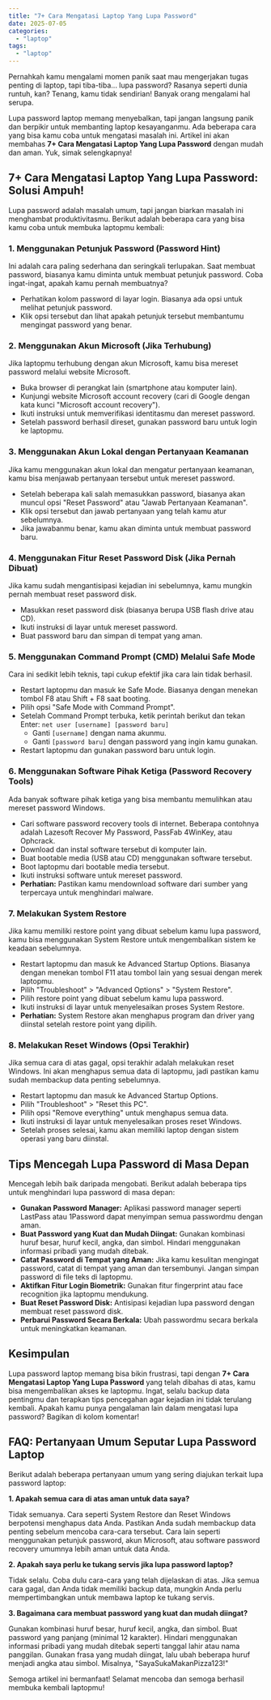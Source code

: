 ```yaml
---
title: "7+ Cara Mengatasi Laptop Yang Lupa Password"
date: 2025-07-05
categories: 
  - "laptop"
tags: 
  - "laptop"
---
```


Pernahkah kamu mengalami momen panik saat mau mengerjakan tugas penting di laptop, tapi tiba-tiba... lupa password? Rasanya seperti dunia runtuh, kan? Tenang, kamu tidak sendirian! Banyak orang mengalami hal serupa.

Lupa password laptop memang menyebalkan, tapi jangan langsung panik dan berpikir untuk membanting laptop kesayanganmu. Ada beberapa cara yang bisa kamu coba untuk mengatasi masalah ini. Artikel ini akan membahas **7+ Cara Mengatasi Laptop Yang Lupa Password** dengan mudah dan aman. Yuk, simak selengkapnya!

## 7+ Cara Mengatasi Laptop Yang Lupa Password: Solusi Ampuh!

Lupa password adalah masalah umum, tapi jangan biarkan masalah ini menghambat produktivitasmu. Berikut adalah beberapa cara yang bisa kamu coba untuk membuka laptopmu kembali:

### 1\. Menggunakan Petunjuk Password (Password Hint)

Ini adalah cara paling sederhana dan seringkali terlupakan. Saat membuat password, biasanya kamu diminta untuk membuat petunjuk password. Coba ingat-ingat, apakah kamu pernah membuatnya?

- Perhatikan kolom password di layar login. Biasanya ada opsi untuk melihat petunjuk password.
- Klik opsi tersebut dan lihat apakah petunjuk tersebut membantumu mengingat password yang benar.

### 2\. Menggunakan Akun Microsoft (Jika Terhubung)

Jika laptopmu terhubung dengan akun Microsoft, kamu bisa mereset password melalui website Microsoft.

- Buka browser di perangkat lain (smartphone atau komputer lain).
- Kunjungi website Microsoft account recovery (cari di Google dengan kata kunci "Microsoft account recovery").
- Ikuti instruksi untuk memverifikasi identitasmu dan mereset password.
- Setelah password berhasil direset, gunakan password baru untuk login ke laptopmu.

### 3\. Menggunakan Akun Lokal dengan Pertanyaan Keamanan

Jika kamu menggunakan akun lokal dan mengatur pertanyaan keamanan, kamu bisa menjawab pertanyaan tersebut untuk mereset password.

- Setelah beberapa kali salah memasukkan password, biasanya akan muncul opsi "Reset Password" atau "Jawab Pertanyaan Keamanan".
- Klik opsi tersebut dan jawab pertanyaan yang telah kamu atur sebelumnya.
- Jika jawabanmu benar, kamu akan diminta untuk membuat password baru.

### 4\. Menggunakan Fitur Reset Password Disk (Jika Pernah Dibuat)

Jika kamu sudah mengantisipasi kejadian ini sebelumnya, kamu mungkin pernah membuat reset password disk.

- Masukkan reset password disk (biasanya berupa USB flash drive atau CD).
- Ikuti instruksi di layar untuk mereset password.
- Buat password baru dan simpan di tempat yang aman.

### 5\. Menggunakan Command Prompt (CMD) Melalui Safe Mode

Cara ini sedikit lebih teknis, tapi cukup efektif jika cara lain tidak berhasil.

- Restart laptopmu dan masuk ke Safe Mode. Biasanya dengan menekan tombol F8 atau Shift + F8 saat booting.
- Pilih opsi "Safe Mode with Command Prompt".
- Setelah Command Prompt terbuka, ketik perintah berikut dan tekan Enter: `net user [username] [password baru]`
    - Ganti `[username]` dengan nama akunmu.
    - Ganti `[password baru]` dengan password yang ingin kamu gunakan.
- Restart laptopmu dan gunakan password baru untuk login.

### 6\. Menggunakan Software Pihak Ketiga (Password Recovery Tools)

Ada banyak software pihak ketiga yang bisa membantu memulihkan atau mereset password Windows.

- Cari software password recovery tools di internet. Beberapa contohnya adalah Lazesoft Recover My Password, PassFab 4WinKey, atau Ophcrack.
- Download dan instal software tersebut di komputer lain.
- Buat bootable media (USB atau CD) menggunakan software tersebut.
- Boot laptopmu dari bootable media tersebut.
- Ikuti instruksi software untuk mereset password.
- **Perhatian:** Pastikan kamu mendownload software dari sumber yang terpercaya untuk menghindari malware.

### 7\. Melakukan System Restore

Jika kamu memiliki restore point yang dibuat sebelum kamu lupa password, kamu bisa menggunakan System Restore untuk mengembalikan sistem ke keadaan sebelumnya.

- Restart laptopmu dan masuk ke Advanced Startup Options. Biasanya dengan menekan tombol F11 atau tombol lain yang sesuai dengan merek laptopmu.
- Pilih "Troubleshoot" > "Advanced Options" > "System Restore".
- Pilih restore point yang dibuat sebelum kamu lupa password.
- Ikuti instruksi di layar untuk menyelesaikan proses System Restore.
- **Perhatian:** System Restore akan menghapus program dan driver yang diinstal setelah restore point yang dipilih.

### 8\. Melakukan Reset Windows (Opsi Terakhir)

Jika semua cara di atas gagal, opsi terakhir adalah melakukan reset Windows. Ini akan menghapus semua data di laptopmu, jadi pastikan kamu sudah membackup data penting sebelumnya.

- Restart laptopmu dan masuk ke Advanced Startup Options.
- Pilih "Troubleshoot" > "Reset this PC".
- Pilih opsi "Remove everything" untuk menghapus semua data.
- Ikuti instruksi di layar untuk menyelesaikan proses reset Windows.
- Setelah proses selesai, kamu akan memiliki laptop dengan sistem operasi yang baru diinstal.

## Tips Mencegah Lupa Password di Masa Depan

Mencegah lebih baik daripada mengobati. Berikut adalah beberapa tips untuk menghindari lupa password di masa depan:

- **Gunakan Password Manager:** Aplikasi password manager seperti LastPass atau 1Password dapat menyimpan semua passwordmu dengan aman.
- **Buat Password yang Kuat dan Mudah Diingat:** Gunakan kombinasi huruf besar, huruf kecil, angka, dan simbol. Hindari menggunakan informasi pribadi yang mudah ditebak.
- **Catat Password di Tempat yang Aman:** Jika kamu kesulitan mengingat password, catat di tempat yang aman dan tersembunyi. Jangan simpan password di file teks di laptopmu.
- **Aktifkan Fitur Login Biometrik:** Gunakan fitur fingerprint atau face recognition jika laptopmu mendukung.
- **Buat Reset Password Disk:** Antisipasi kejadian lupa password dengan membuat reset password disk.
- **Perbarui Password Secara Berkala:** Ubah passwordmu secara berkala untuk meningkatkan keamanan.

## Kesimpulan

Lupa password laptop memang bisa bikin frustrasi, tapi dengan **7+ Cara Mengatasi Laptop Yang Lupa Password** yang telah dibahas di atas, kamu bisa mengembalikan akses ke laptopmu. Ingat, selalu backup data pentingmu dan terapkan tips pencegahan agar kejadian ini tidak terulang kembali. Apakah kamu punya pengalaman lain dalam mengatasi lupa password? Bagikan di kolom komentar!

## FAQ: Pertanyaan Umum Seputar Lupa Password Laptop

Berikut adalah beberapa pertanyaan umum yang sering diajukan terkait lupa password laptop:

**1\. Apakah semua cara di atas aman untuk data saya?**

Tidak semuanya. Cara seperti System Restore dan Reset Windows berpotensi menghapus data Anda. Pastikan Anda sudah membackup data penting sebelum mencoba cara-cara tersebut. Cara lain seperti menggunakan petunjuk password, akun Microsoft, atau software password recovery umumnya lebih aman untuk data Anda.

**2\. Apakah saya perlu ke tukang servis jika lupa password laptop?**

Tidak selalu. Coba dulu cara-cara yang telah dijelaskan di atas. Jika semua cara gagal, dan Anda tidak memiliki backup data, mungkin Anda perlu mempertimbangkan untuk membawa laptop ke tukang servis.

**3\. Bagaimana cara membuat password yang kuat dan mudah diingat?**

Gunakan kombinasi huruf besar, huruf kecil, angka, dan simbol. Buat password yang panjang (minimal 12 karakter). Hindari menggunakan informasi pribadi yang mudah ditebak seperti tanggal lahir atau nama panggilan. Gunakan frasa yang mudah diingat, lalu ubah beberapa huruf menjadi angka atau simbol. Misalnya, "SayaSukaMakanPizza123!"

Semoga artikel ini bermanfaat! Selamat mencoba dan semoga berhasil membuka kembali laptopmu!
